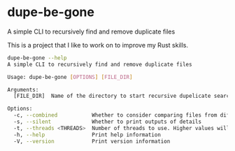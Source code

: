 # dupe-be-gone

A simple CLI to recursively find and remove duplicate files

This is a project that I like to work on to improve my Rust skills.

```sh
dupe-be-gone --help
A simple CLI to recursively find and remove duplicate files

Usage: dupe-be-gone [OPTIONS] [FILE_DIR]

Arguments:
  [FILE_DIR]  Name of the directory to start recursive dupelicate search

Options:
  -c, --combined           Whether to consider comparing files from different directories
  -s, --silent             Whether to print outputs of details
  -t, --threads <THREADS>  Number of threads to use. Higher values will speed up the process. But higher values might also hog resources [default: 128]
  -h, --help               Print help information
  -V, --version            Print version information
```
